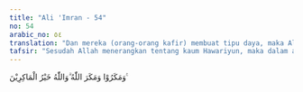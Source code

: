 ```yaml
---
title: "Ali 'Imran - 54"
no: 54
arabic_no: ٥٤
translation: "Dan mereka (orang-orang kafir) membuat tipu daya, maka Allah pun membalas tipu daya. Dan Allah sebaik-baik pembalas tipu daya."
tafsir: "Sesudah Allah menerangkan tentang kaum Hawariyun, maka dalam ayat ini Allah menerangkan sikap Bani Israil terhadap Isa a.s., mereka membuat tipu daya dan bermaksud membinasakannya dengan jalan melaporkan dan memfitnah Isa kepada raja mereka. Tetapi Allah memperdayakan dan menggagalkan tipu daya mereka itu dan mereka tidak berhasil membunuhnya. Isa a.s., diangkat ke langit oleh Allah dan diganti dengan orang yang serupa dengannya, sehingga orang-orang yakin bahwa yang disalib itu adalah Isa a.s. Balasan Allah mengatasi tipu muslihat mereka, dan menimpakan kesengsaraan kepada orang-orang kafir itu, tanpa mereka perkirakan. Rencana Allah yang tidak diketahui oleh hamba-hamba-Nya, sebenarnya adalah untuk menegakkan sunnah-Nya dan menyempurnakan hikmah-Nya."
---
```


وَمَكَرُوْا وَمَكَرَ اللّٰهُ  ۗوَاللّٰهُ خَيْرُ الْمَاكِرِيْنَ ࣖ

